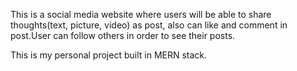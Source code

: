 This is a social media website where users will be able to share thoughts(text, picture, video) as post, also can like and comment in post.User can follow others in order to see their posts.

This is my personal project built in MERN stack.

